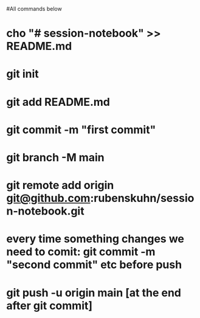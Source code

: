 #All commands below

# cho "# session-notebook" >> README.md

# git init

# git add README.md

# git commit -m "first commit"

# git branch -M main

# git remote add origin git@github.com:rubenskuhn/session-notebook.git

# every time something changes we need to comit: git commit -m "second commit" etc before push

# git push -u origin main [at the end after git commit]
